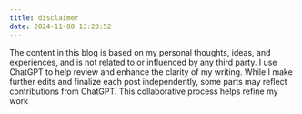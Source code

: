 ```yaml
---
title: disclaimer
date: 2024-11-08 13:28:52
---
```


The content in this blog is based on my personal thoughts, ideas, and experiences, and is not related to or influenced by any third party. I use ChatGPT to help review and enhance the clarity of my writing. While I make further edits and finalize each post independently, some parts may reflect contributions from ChatGPT. This collaborative process helps refine my work
